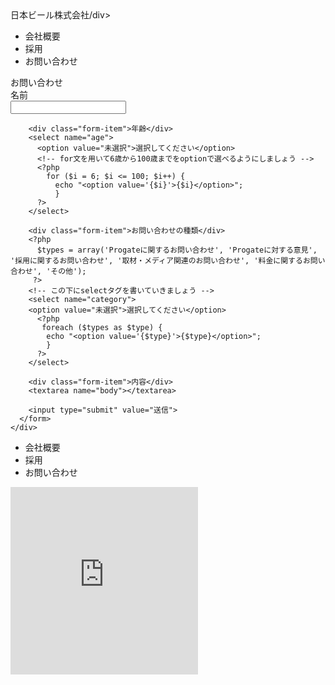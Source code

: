 <!DOCTYPE html>
<html>
<head>
  <meta charset="utf-8">
  <title>日本ビール株式会社</title>
  <link rel="stylesheet" type="text/css" href="stylesheet.css">
</head>
<body>
  <div class="header">
    <div class="header-left">日本ビール株式会社/div>
    <div class="header-right">
      <ul>
        <li>会社概要</li>
        <li>採用</li>
        <li class="selected">お問い合わせ</li>
      </ul>
    </div>
  </div>

  <div class="main">
    <div class="contact-form">
      <div class="form-title">お問い合わせ</div>
      <form method="post" action="sent.php">
        <div class="form-item">名前</div>
        <input type="text" name="name">

        <div class="form-item">年齢</div>
        <select name="age">
          <option value="未選択">選択してください</option>
          <!-- for文を用いて6歳から100歳までをoptionで選べるようにしましょう -->
          <?php 
            for ($i = 6; $i <= 100; $i++) {
              echo "<option value='{$i}'>{$i}</option>";            
              } 
          ?>
        </select>

        <div class="form-item">お問い合わせの種類</div>
        <?php 
          $types = array('Progateに関するお問い合わせ', 'Progateに対する意見', '採用に関するお問い合わせ', '取材・メディア関連のお問い合わせ', '料金に関するお問い合わせ', 'その他');
         ?>
        <!-- この下にselectタグを書いていきましょう -->
        <select name="category">            
        <option value="未選択">選択してください</option>
          <?php            
           foreach ($types as $type) {            
            echo "<option value='{$type}'>{$type}</option>";            
            }            
          ?>            
        </select>
        
        <div class="form-item">内容</div>
        <textarea name="body"></textarea>

        <input type="submit" value="送信">
      </form>
    </div>
  </div>
  
  <div class="footer">
    <div class="footer-left">
      <ul>
        <li>会社概要</li>
        <li>採用</li>
        <li>お問い合わせ</li>
      </ul>
    </div>
    <div class="like-box">
      <iframe src="https://www.facebook.com/plugins/likebox.php?href=https%3A%2F%2Fwww.facebook.com%2Fpages%2FProgate%2F742679992421539&amp;show_faces=false" scrolling="no" frameborder="0" style="border:none; overflow:hidden; height:300px;" allowTransparency="true"></iframe>
    </div>
  </div>
</body>
</html>
